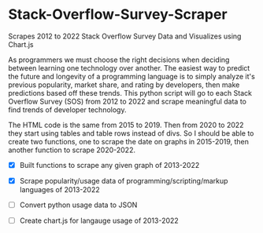 # Stack-Overflow-Survey-Scraper
Scrapes 2012 to 2022 Stack Overflow Survey Data and Visualizes using Chart.js

As programmers we must choose the right decisions when deciding between learning one technology over another. The easiest way to predict the future and longevity of a programming language is to simply analyze it's previous popularity, market share, and rating by developers, then make predictions based off these trends. This python script will go to each Stack Overflow Survey (SOS) from 2012 to 2022 and scrape meaningful data to find trends of developer technology. 

The HTML code is the same from 2015 to 2019. Then from 2020 to 2022 they start using tables and table rows instead of divs. So I should be able to create two functions, one to scrape the date on graphs in 2015-2019, then another function to scrape 2020-2022. 

- [x] Built functions to scrape any given graph of 2013-2022

  
- [x] Scrape popularity/usage data of programming/scripting/markup languages of 2013-2022
- [ ] Convert python usage data to JSON
- [ ] Create chart.js for langauge usage of 2013-2022 
